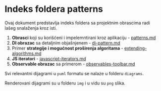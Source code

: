 # Indeks foldera patterns

Ovaj dokument predstavlja indeks foldera sa projektnim obrascima radi lašeg snalaženja kroz isti.

1. **Obrasci** koji su korišćeni i impelemntirani kroz aplikaciju - [patterns.md](patterns.md)
2. **DI obrazac** sa detaljnim objašnjenem - [di-pattern.md](di-pattern.md)
3. Primer **strategije i mogućnost proširenja algoritama**  - [extending-algorithms.md](extending-algorthms.md)
4. **JS iteratori** - [javascript-iterators.md](javascript-iterators.md)
5. **Observable obrazac** sa primerom - [observables-toolbar.md](observables-toolbar.md)

Svi relevantni dijagrami u `puml` formatu se nalaze u folderu `diagrams`.

Renderovani dijagrami su u folderu `img` i u vidu su `png` slika.
